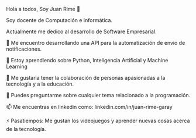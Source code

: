 Hola a todos, Soy Juan Rime 👋

Soy docente de Computación e informática.

Actualmente me dedico al desarrollo de Software Empresarial.

🔭 Me encuentro desarrollando una API para la automatización de envio de notificaciones.

🌱 Estoy aprendiendo sobre Python, Inteligencia Artificial y Machine Learning

👯 Me gustaria tener la colaboración de personas apasionadas a la tecnología y a la educación.

💬 Puedes preguntarme sobre cualquier tema relacionado a la programación.

📫 Me encuentras en linkedin como: linkedin.com/in/juan-rime-garay

⚡ Pasatiempos: Me gustan los videojuegos y aprender nuevas cosas acerca de la tecnología. 

